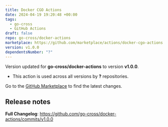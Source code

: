 ```yaml
---
title: Docker CGO Actions
date: 2024-04-19 19:20:48 +00:00
tags:
  - go-cross
  - GitHub Actions
draft: false
repo: go-cross/docker-actions
marketplace: https://github.com/marketplace/actions/docker-cgo-actions
version: v1.0.0
dependentsNumber: "?"
---
```



Version updated for **go-cross/docker-actions** to version **v1.0.0**.
- This action is used across all versions by **?** repositories.

Go to the [GitHub Marketplace](https://github.com/marketplace/actions/docker-cgo-actions) to find the latest changes.

## Release notes

**Full Changelog**: https://github.com/go-cross/docker-actions/commits/v1.0.0
